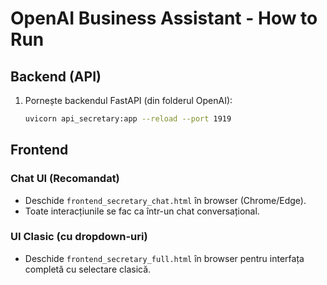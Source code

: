 # OpenAI Business Assistant - How to Run

## Backend (API)

1. Pornește backendul FastAPI (din folderul OpenAI):
   ```sh
   uvicorn api_secretary:app --reload --port 1919
   ```

## Frontend

### Chat UI (Recomandat)
- Deschide `frontend_secretary_chat.html` în browser (Chrome/Edge).
- Toate interacțiunile se fac ca într-un chat conversațional.

### UI Clasic (cu dropdown-uri)
- Deschide `frontend_secretary_full.html` în browser pentru interfața completă cu selectare clasică.

